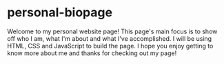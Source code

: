 # personal-biopage
Welcome to my personal website page! This page's main focus is to show off who I am, what I'm about and what I've accomplished. I will be using HTML, CSS and JavaScript to build the page. I hope you enjoy getting to know more about me and thanks for checking out my page!
